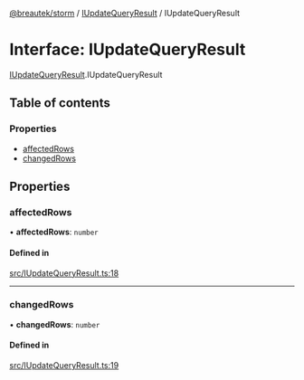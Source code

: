[@breautek/storm](../README.md) / [IUpdateQueryResult](../modules/IUpdateQueryResult.md) / IUpdateQueryResult

# Interface: IUpdateQueryResult

[IUpdateQueryResult](../modules/IUpdateQueryResult.md).IUpdateQueryResult

## Table of contents

### Properties

- [affectedRows](IUpdateQueryResult.IUpdateQueryResult-1.md#affectedrows)
- [changedRows](IUpdateQueryResult.IUpdateQueryResult-1.md#changedrows)

## Properties

### affectedRows

• **affectedRows**: `number`

#### Defined in

[src/IUpdateQueryResult.ts:18](https://github.com/breautek/storm/blob/8c3a317/src/IUpdateQueryResult.ts#L18)

___

### changedRows

• **changedRows**: `number`

#### Defined in

[src/IUpdateQueryResult.ts:19](https://github.com/breautek/storm/blob/8c3a317/src/IUpdateQueryResult.ts#L19)
